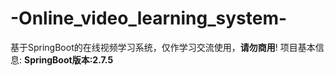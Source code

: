 # -Online_video_learning_system-
基于SpringBoot的在线视频学习系统，仅作学习交流使用，**请勿商用**!
项目基本信息:
**SpringBoot版本:2.7.5**


